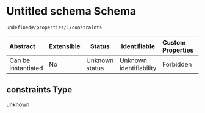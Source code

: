 # Untitled schema Schema

```txt
undefined#/properties/1/constraints
```




| Abstract            | Extensible | Status         | Identifiable            | Custom Properties | Additional Properties | Access Restrictions | Defined In                                                                              |
| :------------------ | ---------- | -------------- | ----------------------- | :---------------- | --------------------- | ------------------- | --------------------------------------------------------------------------------------- |
| Can be instantiated | No         | Unknown status | Unknown identifiability | Forbidden         | Allowed               | none                | [signal_phase.schema.json\*](../../out/signal_phase.schema.json "open original schema") |

## constraints Type

unknown

